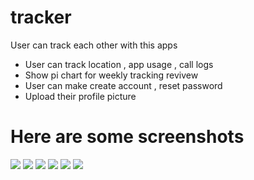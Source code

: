 # tracker

User can track each other with this apps

 - User can track location , app usage , call logs
 - Show pi chart for weekly tracking revivew
 - User can make create account , reset password
 - Upload their profile picture

# Here are some screenshots
![](./images/one.png|width=30)
![](./images/two.png)
![](./images/three.png)
![](./images/four.png)
![](./images/five.png)
![](./images/six.png)


